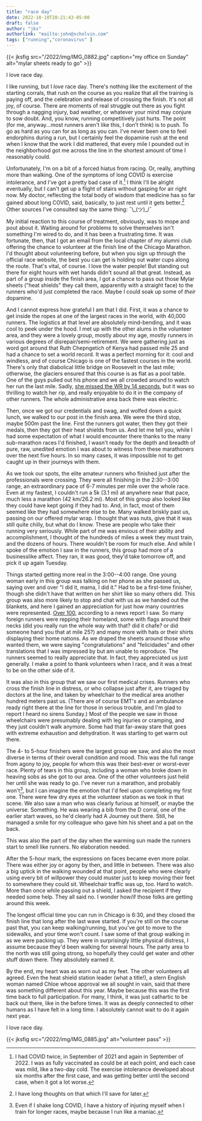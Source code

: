 ```yaml
---
title: "race day"
date: 2022-10-10T20:21:43-05:00
draft: false
author: "jks"
authorlink: "mailto:john@scholvin.com"
tags: ["running","coronavirus" ]
---
```


{{< jksfig src="/2022/img/IMG_0882.jpg" caption="my office on Sunday" alt="mylar sheets ready to go" >}}

I love race day.

I like running, but I _love_ race day. There's nothing like the excitement of the starting corrals, that rush on the course as you realize that all the training is paying off, and the celebration and release of crossing the finish. It's not all joy, of course. There are moments of real struggle out there as you fight through a nagging injury, bad weather, or whatever your mind may conjure to sow doubt. And, you know, running competitively just hurts. The point (for me, anyway...most runners aren't like this, I don't think) is to push. To go as hard as you can for as long as you can. I've never been one to feel endorphins during a run, but I certainly feel the dopamine rush at the end when I know that the work I did mattered, that every mile I pounded out in the neighborhood got me across the line in the shortest amount of time I reasonably could.

Unfortunately, I'm on a bit of a forced hiatus from racing. Or, really, anything more than walking. One of the symptoms of long COVID is exercise intolerance, and I've got a pretty bad case of it.[^1] I think I'll be alright eventually, but I can't get up a flight of stairs without gasping for air right now. My doctor, reflecting the total body of wisdom that medicine has so far gained about long COVID, said, basically, to just rest until it gets better.[^2] Other sources I've consulted say the same thing: <nobr>¯\\\_(ツ)\_/¯</nobr>

My initial reaction to this course of treatment, obviously, was to mope and pout about it. Waiting around for problems to solve themselves isn't something I'm wired to do, and it has been a frustrating time. It was fortunate, then, that I got an email from the local chapter of my alumni club offering the chance to volunteer at the finish line of the Chicago Marathon. I'd thought about volunteering before, but when you sign up through the official race website, the best you can get is holding out water cups along the route. That's vital, of course. I love the water people! But standing out there for eight hours with wet hands didn't sound all that great. Instead, as part of a group inside the finish area, I got a chance to pass out those Mylar sheets ("heat shields" they call them, apparently with a straight face) to the runners who'd just completed the race. Maybe I could soak up some of _their_ dopamine.

And I cannot express how grateful I am that I did. First, it was a chance to get inside the ropes at one of the largest races in the world, with 40,000 runners. The logistics at that level are absolutely mind-bending, and it was cool to peek under the hood. I met up with the other alums in the volunteer area, and they were a lovely group, mostly about my age, mostly runners in various degrees of disrepair/semi-retirement. We were gathering just as word got around that Ruth Chepngetich of Kenya had passed mile 25 and had a chance to set a world record. It was a perfect morning for it: cool and windless, and of course Chicago is one of the fastest courses in the world. There's only that diabolical little bridge on Roosevelt in the last mile; otherwise, the glaciers ensured that this course is as flat as a pool table. One of the guys pulled out his phone and we all crowded around to watch her run the last mile. Sadly, [she missed the WR by 14 seconds](https://www.runnersworld.com/races-places/a41560200/chicago-marathon-2022-womens-winner-ruth-chepngetich), but it was so thrilling to watch her rip, and really enjoyable to do it in the company of other runners. The whole administrative area back there was electric. 

Then, once we got our credentials and swag, and wolfed down a quick lunch, we walked to our post in the finish area. We were the third stop, maybe 500m past the line. First the runners got water, then they got their medals, then they got their heat shields from us. And let me tell you, while I had some expectation of what I would encounter there thanks to the many sub-marathon races I'd finished, I wasn't ready for the depth and breadth of pure, raw, unedited emotion I was about to witness from these marathoners over the next five hours. In so many cases, it was impossible not to get caught up in their journeys with them. 

As we took our spots, the elite amateur runners who finished just after the professionals were crossing. They were all finishing in the 2:30--3:00 range, an extraordinary pace of 6-7 minutes per mile over the whole race. Even at my fastest, I couldn't run a 5k (3.1&nbsp;mi) at anywhere near that pace, much less a marathon (42&nbsp;km/26.2&nbsp;mi). Most of this group also looked like they could have kept going if they had to. And, in fact, most of them seemed like they had somewhere else to be. Many walked briskly past us, passing on our offered mylar wrap. I thought that was nuts, give that it was still quite chilly, but what do I know. These are people who take their running very seriously. While part of me was envious of their ability and accomplishment, I thought of the hundreds of miles a week they must train, and the dozens of hours. There wouldn't be room for much else. And while I spoke of the emotion I saw in the runners, this group had more of a businesslike affect. They ran, it was good, they'd take tomorrow off, and pick it up again Tuesday. 

Things started getting more real in the 3:00--4:00 range. One young woman early in this group was talking on her phone as she passed us, saying over and over "I did it, mama, I did it." Had to be a first-time finisher, though she didn't have that written on her shirt like so many others did. This group was also more likely to stop and chat with us as we handed out the blankets, and here I gained an appreciation for just how many countries were represented. [Over 100](https://abc7chicago.com/chicago-marathon-2022-route-grant-park-street-closures/12307574/), according to a news report I saw. So many foreign runners were repping their homeland, some with flags around their necks (did you really run the whole way with that? did it chafe? or did someone hand you that at mile 25?) and many more with hats or their shirts displaying their home nations. As we draped the sheets around those who wanted them, we were saying "congratulations" and "felicidades" and other translations that I was impressed by but am unable to reproduce. The runners seemed to really appreciate that. In fact, they appreciated us just generally. I make a point to thank volunteers when I race, and it was a treat to be on the other side of it.

It was also in this group that we saw our first medical crises. Runners who cross the finish line in distress, or who collapse just after it, are triaged by doctors at the line, and taken by wheelchair to the medical area another hundred meters past us. (There are of course EMT's and an ambulance ready right there at the line for those in serious trouble, and I'm glad to report I heard no sirens Sunday.) Most of the people we saw in those wheelchairs were presumably dealing with leg injuries or cramping, and they just couldn't walk anymore. Some had that far-away stare that goes with extreme exhaustion and dehydration. It was starting to get warm out there.

The 4- to 5-hour finishers were the largest group we saw, and also the most diverse in terms of their overall condition and mood. This was the full range from agony to joy, people for whom this was their best-ever or worst-ever race. Plenty of tears in this group, including a woman who broke down in heaving sobs as she got to our area. One of the other volunteers just held her until she was ready to go. I've never run a marathon, and probably won't[^3], but I can imagine the emotion that I'd feel upon completing my first one. There were few dry eyes at the volunteer station as we took in that scene. We also saw a man who was clearly furious at himself, or maybe the universe. Something. He was wearing a bib from the D corral, one of the earlier start waves, so he'd clearly had A Journey out there. Still, he managed a smile for my colleague who gave him his sheet and a pat on the back.

This was also the part of the day when the warming sun made the runners start to smell like runners. No elaboration needed.

After the 5-hour mark, the expressions on faces became even more polar. There was either joy or agony by then, and little in between. There was also a big uptick in the walking wounded at that point, people who were clearly using every bit of willpower they could muster just to keep moving their feet to somewhere they could sit. Wheelchair traffic was up, too. Hard to watch. More than once while passing out a shield, I asked the recipient if they needed some help. They all said no. I wonder how/if those folks are getting around this week.

The longest official time you can run in Chicago is 6:30, and they closed the finish line that long after the last wave started. If you're still on the course past that, you can keep walking/running, but you've got to move to the sidewalks, and your time won't count. I saw some of that group walking in as we were packing up. They were in surprisingly little physical distress, I assume because they'd been walking for several hours. The party area to the north was still going strong, so hopefully they could get water and other stuff down there. They absolutely earned it.

By the end, my heart was as worn out as my feet. The other volunteers all agreed. Even the heat shield station leader (what a title!), a stern English woman named Chloe whose approval we all sought in vain, said that there was something different about this year. Maybe because this was the first time back to full participation. For many, I think, it was just cathartic to be back out there, like in the before times. It was as deeply connected to other humans as I have felt in a long time. I absolutely cannot wait to do it again next year.

I love race day.

[^1]: I had COVID twice, in September of 2021 and again in September of 2022. I was as fully vaccinated as could be at each point, and each case was mild, like a two-day cold. The exercise intolerance developed about six months after the first case, and was getting better until the second case, when it got a lot worse.

[^2]: I have long thoughts on that which I'll save for later.

[^3]: Even if I shake long COVID, I have a history of injuring myself when I train for longer races, maybe because I run like a maniac.

{{< jksfig src="/2022/img/IMG_0885.jpg" alt="volunteer pass" >}}
